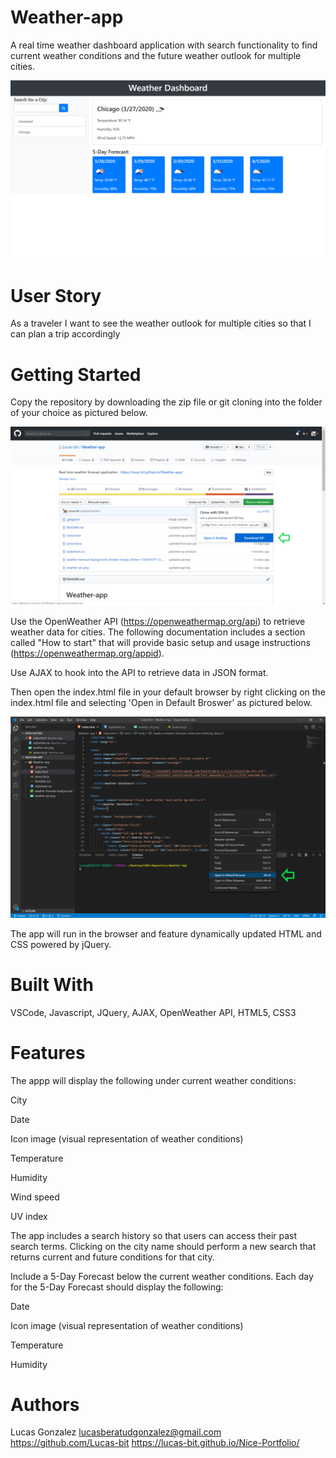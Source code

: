 # Weather-app
A real time weather dashboard application with search functionality to find current weather conditions and the future weather outlook for multiple cities.

![](Weather-App%20(2).png)


# User Story 
As a traveler
I want to see the weather outlook for multiple cities
so that I can plan a trip accordingly


# Getting Started
Copy the repository by downloading the zip file or git cloning into the folder of your choice as pictured below.

![](weather-app-zip-photo.png)


Use the OpenWeather API (https://openweathermap.org/api) to retrieve weather data for cities. The following documentation includes a section called "How to start" that will provide basic setup and usage instructions (https://openweathermap.org/appid).


Use AJAX to hook into the API to retrieve data in JSON format.

Then open the index.html file in your default browser by right clicking on the index.html file and selecting 'Open in Default Broswer' as pictured below.

![](weather-app-open-browser.png)


The app will run in the browser and feature dynamically updated HTML and CSS powered by jQuery.

# Built With
VSCode, Javascript, JQuery, AJAX, OpenWeather API, HTML5, CSS3 

# Features 
The appp will display the following under current weather conditions:


City


Date


Icon image (visual representation of weather conditions)


Temperature


Humidity


Wind speed


UV index



The app includes a search history so that users can access their past search terms. Clicking on the city name should perform a new search that returns current and future conditions for that city.


Include a 5-Day Forecast below the current weather conditions. Each day for the 5-Day Forecast should display the following:


Date


Icon image (visual representation of weather conditions)


Temperature


Humidity


# Authors
Lucas Gonzalez lucasberatudgonzalez@gmail.com https://github.com/Lucas-bit https://lucas-bit.github.io/Nice-Portfolio/



